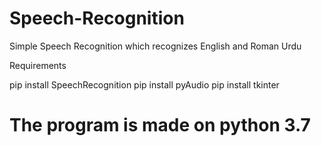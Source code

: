 # Speech-Recognition

Simple Speech Recognition which recognizes English and Roman Urdu

Requirements

pip install SpeechRecognition
pip install pyAudio
pip install tkinter

# The program is made on python 3.7
